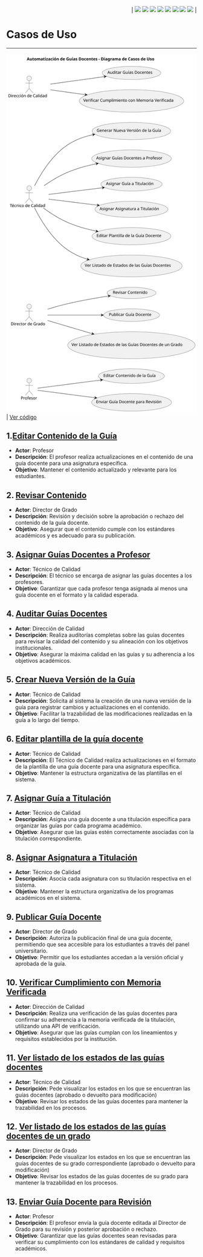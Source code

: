 <div align=right>

| [![](https://img.shields.io/badge/-Inicio-FFF?style=flat&logo=Emlakjet&logoColor=black)](/README.md) [![](https://img.shields.io/badge/-Modelo_de_Dominio-FFF?style=flat&logo=LiveChat&logoColor=black)](/ModeloDelDominio/modeloDelDominio.md) [![](https://img.shields.io/badge/-Actores-FFF?style=flat&logo=openstreetmap&logoColor=black)](/CasosDeUso/Actividades/Actores.md) [![](https://img.shields.io/badge/-Diagrama_De_Contexto-FFF?style=flat&logo=openstreetmap&logoColor=black)](/CasosDeUso/diagramaDeContexto/diagramaDeContexto.md) [![](https://img.shields.io/badge/-Casos_De_Uso-FFF?style=flat&logo=openstreetmap&logoColor=black)](/CasosDeUso/Actividades/CasosDeUso.md) [![](https://img.shields.io/badge/-Detallado_Casos_De_Uso-FFF?style=flat&logo=openstreetmap&logoColor=black)](/CasosDeUso/Actividades/Detallar.md) [![](https://img.shields.io/badge/-Prototipos-FFF?style=flat&logo=openstreetmap&logoColor=black)](/CasosDeUso/Actividades/Prototipos/README.md) [![](https://img.shields.io/badge/-Sesiones_de_Requisitado-FFF?style=flat&logo=Proton&logoColor=black)](/SesionesDeRequisitado)  |


</div>

# Casos de Uso
---
![](/images/modelosUML/diagramaCasosDeUso.svg) | [Ver código](/CasosDeUso/diagramaCasosDeUso/diagramaCasosDeUso.puml) 

## 1.[Editar Contenido de la Guía](/CasosDeUso/Actividades/Detallar.md#4-editar-contenido-de-la-guía)
- **Actor**: Profesor
- **Descripción**: El profesor realiza actualizaciones en el contenido de una guía docente para una asignatura específica.
- **Objetivo**: Mantener el contenido actualizado y relevante para los estudiantes.

## 2. [Revisar Contenido](/CasosDeUso/Actividades/Detallar.md#5-revisar-contenido)
- **Actor**: Director de Grado
- **Descripción**: Revisión y decisión sobre la aprobación o rechazo del contenido de la guía docente.
- **Objetivo**: Asegurar que el contenido cumple con los estándares académicos y es adecuado para su publicación.

## 3. [Asignar Guías Docentes a Profesor](/CasosDeUso/Actividades/Detallar.md#12-asignar-guías-docentes-a-profesor)
- **Actor**: Técnico de Calidad
- **Descripción**: El técnico se encarga de asignar las guías docentes a los profesores. 
- **Objetivo**: Garantizar que cada profesor tenga asignada al menos una guía docente en el formato y la calidad esperada.

## 4. [Auditar Guías Docentes](/CasosDeUso/Actividades/Detallar.md#2-auditar-guías-docentes)
- **Actor**: Dirección de Calidad
- **Descripción**: Realiza auditorías completas sobre las guías docentes para revisar la calidad del contenido y su alineación con los objetivos institucionales.
- **Objetivo**: Asegurar la máxima calidad en las guías y su adherencia a los objetivos académicos.

## 5. [Crear Nueva Versión de la Guía](/CasosDeUso/Actividades/Detallar.md#6-generar-nueva-versión-de-la-guía)
- **Actor**: Técnico de Calidad
- **Descripción**: Solicita al sistema la creación de una nueva versión de la guía para registrar cambios y actualizaciones en el contenido.
- **Objetivo**: Facilitar la trazabilidad de las modificaciones realizadas en la guía a lo largo del tiempo.

## 6. [Editar plantilla de la guía docente](/CasosDeUso/Actividades/Detallar.md#9-editar-plantilla-de-la-guía-docente)
- **Actor**: Técnico de Calidad
- **Descripción**:  El Técnico de Calidad realiza actualizaciones en el formato de la plantilla de una guía docente para una asignatura específica.
- **Objetivo**: Mantener la estructura organizativa de las plantillas en el sistema.

## 7. [Asignar Guía a Titulación](/CasosDeUso/Actividades/Detallar.md#10-asignar-guía-a-titulación)
- **Actor**: Técnico de Calidad
- **Descripción**: Asigna una guía docente a una titulación específica para organizar las guías por cada programa académico.
- **Objetivo**: Asegurar que las guías estén correctamente asociadas con la titulación correspondiente.

## 8. [Asignar Asignatura a Titulación](/CasosDeUso/Actividades/Detallar.md#11-asignar-asignatura-a-titulación)
- **Actor**: Técnico de Calidad
- **Descripción**: Asocia cada asignatura con su titulación respectiva en el sistema.
- **Objetivo**: Mantener la estructura organizativa de los programas académicos en el sistema.

## 9. [Publicar Guía Docente](/CasosDeUso/Actividades/Detallar.md#3-publicar-guía-docente)
- **Actor**: Director de Grado
- **Descripción**: Autoriza la publicación final de una guía docente, permitiendo que sea accesible para los estudiantes a través del panel universitario.
- **Objetivo**: Permitir que los estudiantes accedan a la versión oficial y aprobada de la guía.

## 10. [Verificar Cumplimiento con Memoria Verificada](/CasosDeUso/Actividades/Detallar.md#1-verificar-cumplimiento-con-memoria-verificada)
- **Actor**: Dirección de Calidad
- **Descripción**: Realiza una verificación de las guías docentes para confirmar su adherencia a la memoria verificada de la titulación, utilizando una API de verificación.
- **Objetivo**: Asegurar que las guías cumplan con los lineamientos y requisitos establecidos por la institución.

## 11. [Ver listado de los estados de las guías docentes](/CasosDeUso/Actividades/Detallar.md#7-ver-listado-de-los-estados-de-las-guías-docentes)
- **Actor**: Técnico de Calidad
- **Descripción**: Pede visualizar los estados en los que se encuentran las guías docentes (aprobado o devuelto para modificación)
- **Objetivo**: Revisar los estados de las guías docentes para mantener la trazabilidad en los procesos.

## 12. [Ver listado de los estados de las guías docentes de un grado](/CasosDeUso/Actividades/Detallar.md#8-ver-listado-de-los-estados-de-las-guías-por-grado)
- **Actor**: Director de Grado
- **Descripción**: Pede visualizar los estados en los que se encuentran las guías docentes de su grado correspondiente (aprobado o devuelto para modificación)
- **Objetivo**: Revisar los estados de las guías docentes de su grado para mantener la trazabilidad en los procesos.

## 13. [Enviar Guía Docente para Revisión](/CasosDeUso/Actividades/Detallar.md#13-enviar-guía-docente-para-revisión)
- **Actor**: Profesor
- **Descripción**: El profesor envía la guía docente editada al Director de Grado para su revisión y posterior aprobación o rechazo.
- **Objetivo**: Garantizar que las guías docentes sean revisadas para verificar su cumplimiento con los estándares de calidad y requisitos académicos.
